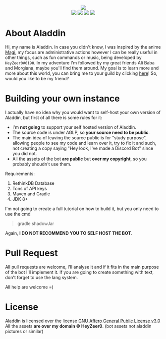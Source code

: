 <p align="center">
<img src="http://dl.heyzeer0.cf/Aladdin/aladdin_avatar.png">
<br>
<a href=""><img src="https://discordapp.com/api/guilds/363723753361899521/widget.png"></a>
<a href="https://discordapp.com/oauth2/authorize?client_id=321349548712656896&scope=bot&permissions=2146958463"><img src="https://discordbots.org/api/widget/status/321349548712656896.svg"></a>
<a href=""><img src="http://ci.heyzeer0.cf/buildStatus/icon?job=Aladdin"></a>
<a href="https://github.com/AladdinBOT/Aladdin/blob/master/LICENSE"><img src="https://img.shields.io/badge/license-AGLP%203.0-green.svg"></a>
</p>

About Aladdin
========
Hi, my name is Aladdin. In case you didn't know, I was inspired by the anime [Magi](https://en.wikipedia.org/wiki/Magi:_The_Labyrinth_of_Magic "Magi"), my focus are administrative actions however I can be really useful in other things, such as fun commands or music, being developed by `HeyZeer0#0190`. In my adventure I'm followed by my great friends Ali Baba and Morgiana, maybe you'll find them around. My goal is to learn more and more about this world, you can bring me to your guild by clicking [here](https://discordapp.com/oauth2/authorize?client_id=321349548712656896&scope=bot&permissions=2146958463 "here")! So, would you like to be my friend?

Building your own instance
========
I actually have no idea why you would want to self-host your own version of Aladdin, but first of all there is some rules for it:

 - I'm **not going** to support your self hosted version of Aladdin.
 - The source code is under AGLP, so **your source need to be public**.
 - The main idea of leaving the source public is for "study purpose", allowing people to see my code and learn over it, try to fix it and such, not creating a copy saying "Hey look, I've made a Discord Bot" since you did not.
 - All the assets of the bot **are public** but **over my copyright**, so you probably shoudn't use them.

Requirements:

 1. RethinkDB Database
 2. Tons of API keys
 3. Maven and Gradle
 4. JDK 8+

I'm not going to create a full tutorial on how to build it, but you only need to use the cmd

> gradle shadowJar

Again, **I DO NOT RECOMMEND YOU TO SELF HOST THE BOT**.

Pull Request
========

All pull requests are welcome, I'll analyse it and if it fits in the main purpose of the bot I'll implement it.
If you are going to create something with text, don't forget to use the lang system.

All help are welcome =)

License
========

Aladdin is licensed over the license [GNU Affero General Public License v3.0](https://github.com/AladdinBOT/Aladdin/blob/master/LICENSE)<br>
All the assets **are over my domain © HeyZeer0**. (bot assets not aladdin pictures or similar)
